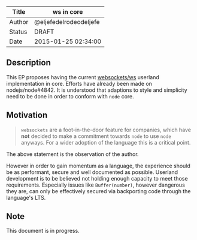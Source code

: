 | Title  | ws in core                  |
|--------|-----------------------------|
| Author | @eljefedelrodeodeljefe      |
| Status | DRAFT                       |
| Date   | 2015-01-25 02:34:00         |

## Description

This EP proposes having the current [websockets/ws](https://github.com/websockets/ws) userland implementation in core.
Efforts have already been made on nodejs/node#4842. It is understood that
adaptions to style and simplicity need to be done in order to conform with
`node` core.

## Motivation

> `websockets` are a foot-in-the-door feature for companies, which have **not**
decided to make a commitment towards `node` to use `node` anyways. For a wider
adoption of the language this is a critical point.

The above statement is the observation of the author.

However in order to gain momentum as a language, the experience should be as
performant, secure and well documented as possible. Userland development is to
be believed not holding enough capacity to meet those requirements. Especially
issues like `Buffer(number)`, however dangerous they are, can only be
effectively secured via backporting code through the language's LTS.

## Note

This document is in progress.
